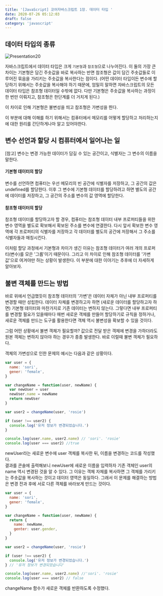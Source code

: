 ```yaml
---
title: '[JavaScript] 코어자바스크립트 1장. 데이터 타입 '
date: 2020-07-26 05:12:03
draft: false
category: 'javascript'
---
```


## 데이터 타입의 종류

![Presentation20](https://user-images.githubusercontent.com/60246689/88475177-9f09f600-cf68-11ea-9c15-c62e5408d999.jpg)

자바스크립트에서 데이터 타입은 크게 `기본형`과 `참조형`으로 나누어진다.
이 둘의 가장 큰 차이는 기본형은 담긴 주솟값을 바로 복사하는 반면 참조형은 값이 담긴 주솟값들로 이루어진 묶음을 가리키는 주솟값을 복사한다는 점이다. (어떤 데이터 타입이든 변수에 할당하기 위해서는 주솟값을 복사해야 하기 때문에, 엄밀히 말하면 자바스크립트의 모든 데이터 타입은 참조형 데이터일 수밖에 없다. 다만 기본형은 주솟값을 복사하는 과정이 한 번만 이뤄지고, 참조형은 한단계를 더 거치게 된다.)

이 차이로 인해 기본형은 불변성을 띄고 참조형은 가변성을 띈다.

이 부분에 대해 이해를 하기 위해서는 컴퓨터에서 메모리를 어떻게 할당하고 처리하는지에 대한 원리를 간단하게나마 알고 있어야한다.

## 변수 선언과 할당 시 컴퓨터에서 일어나는 일

[참고] 변수는 변경 가능한 데이터가 담길 수 있는 공간이고, 식별자는 그 변수의 이름을 말한다.

#### 기본형 데이터의 할당

변수를 선언하면 컴퓨터는 우선 메모리의 빈 공간에 식별자를 저장하고, 그 공간의 값은 undefined를 할당한다. 이후 그 변수에 기본형 데이터를 할당하려고 하면 별도의 공간에 데이터를 저장하고, 그 공간의 주소를 변수의 값 영역에 할당한다.

#### 참조형 데이터의 할당

참조형 데이터를 할당하고자 할 경우, 컴퓨터는 참조형 데이터 내부 프로퍼티들을 위한 변수 영역을 별도로 확보해서 확보된 주소를 변수에 연결한다. 다시 앞서 확보한 변수 영역에 각 프로퍼티의 식별자를 저장하고 각 데이터를 별도의 공간에 저장해서 그 주소를 식별자들과 매칭시킨다.

이처럼 할당 과정에서 기본형과 차이가 생긴 이유는 참조형 데이터가 여러 개의 프로퍼티(변수)를 모은 '그룹'이기 때문이다. 그리고 이 차이로 인해 참조형 데이터를 '가변값'으로 여겨야만 하는 상황이 발생한다. 이 부분에 대한 이야기는 추후에 더 자세하게 알아보자.

## 불변 객체를 만드는 방법

바로 위에서 언급했듯이 참조형 데이터의 '가변'은 데이터 자체가 아닌 내부 프로퍼티를 변경할 때만 성립한다.
데이터 자체를 변경하고자 하면 (새로운 데이터를 할당하고자 하면) 기본형 데이터와 마찬가지로 기존 데이터는 변하지 않는다.
그렇다면 내부 프로퍼티를 변경할 필요가 있을때마다 매번 새로운 객체를 만들어 할당하기로 규칙을 정하거나, 새로운 객체를 만드는 도구를 활용한다면 객체 역시 불변성을 확보할 수 있을 것이다.

그럼 어떤 상황에서 불변 객체가 필요할까?
값으로 전달 받은 객체에 변경을 가하더라도 원본 객체는 변하지 않아야 하는 경우가 종종 발생한다. 바로 이럴때 불변 객체가 필요하다.

객체의 가변성으로 인한 문제의 예시는 다음과 같은 상황이다.

```jsx
var user = {
  name: 'sori',
  gener: 'female',
}

var changeName = function(user, newName) {
  var newUser = user
  newUser.name = newName
  return newUser
}

var user2 = changeName(user, 'rosie')

if (user !== user2) {
  console.log('유저 정보가 변경되었습니다.')
}

console.log(user.name, user2.name) // 'sori'. 'rosie'
console.log(user === user2) //true
```

newUser라는 새로운 변수에 user 객체를 복사한 뒤, 이름을 변경하는 코드를 작성했다.  
결과를 콘솔에 출력해보니 newUser에 새로운 이름을 입력하자 기존 객체인 user의 name 역시 변경된 것을 알 수 있다.
그 이유는 객체 자체를 복사하면 그 객체를 가리키는 주솟값을 복사하는 것이고 데이터 영역은 동일하다.
그래서 이 문제를 해결하는 방법은 변경 전과 후에 서로 다른 객체를 바라보게 만드는 것이다.

```jsx
var user = {
  name: 'sori',
  gener: 'female',
}

var changeName = function(user, newName) {
  return {
    name: newName,
    genter: user.gender,
  }
}

var user2 = changeName(user, 'rosie')

if (user !== user2) {
  console.log('유저 정보가 변경되었습니다.')
} // '유저 정보가 변경되었습니다'

console.log(user.name, user2.name) //'sori'. 'rosie'
console.log(user === user2) // false
```

changeName 함수가 새로운 객체를 반환하도록 수정했다.
